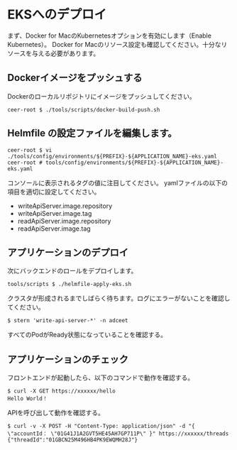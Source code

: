 # EKSへのデプロイ

まず、Docker for MacのKubernetesオプションを有効にします（Enable Kubernetes）。
Docker for Macのリソース設定も確認してください。十分なリソースを与える必要があります。

## Dockerイメージをプッシュする

Dockerのローカルリポジトリにイメージをプッシュしてください。

```shell
ceer-root $ ./tools/scripts/docker-build-push.sh
```

## Helmfile の設定ファイルを編集します。

```shell
ceer-root $ vi ./tools/config/environments/${PREFIX}-${APPLICATION_NAME}-eks.yaml
ceer-root # tools/config/environments/${PREFIX}-${APPLICATION_NAME}-eks.yaml
```

コンソールに表示されるタグの値に注目してください。
yamlファイルの以下の項目を適切に設定してください。

- writeApiServer.image.repository
- writeApiServer.image.tag
- readApiServer.image.repository
- readApiServer.image.tag

## アプリケーションのデプロイ

次にバックエンドのロールをデプロイします。

```shell
tools/scripts $ ./helmfile-apply-eks.sh
```

クラスタが形成されるまでしばらく待ちます。ログにエラーがないことを確認してください。

```shell
$ stern 'write-api-server-*' -n adceet
```

すべてのPodがReady状態になっていることを確認する。

## アプリケーションのチェック

フロントエンドが起動したら、以下のコマンドで動作を確認する。

```shell
$ curl -X GET https://xxxxxx/hello
Hello World！
```

APIを呼び出して動作を確認する。

```shell
$ curl -v -X POST -H "Content-Type: application/json" -d "{ \"accountId： \"01G41J1A2GVT5HE45AH7GP711P\" }" https://xxxxxx/threads
{"threadId":"01GBCN25M496HB4PK9EWQMH28J"}
```

